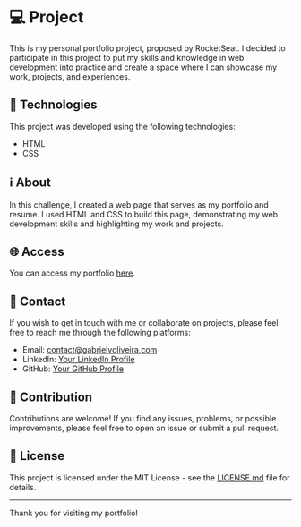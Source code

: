 # 💻 Project

This is my personal portfolio project, proposed by RocketSeat. I decided to participate in this project to put my skills and knowledge in web development into practice and create a space where I can showcase my work, projects, and experiences.

## 🚀 Technologies

This project was developed using the following technologies:

- HTML
- CSS

## ℹ️ About

In this challenge, I created a web page that serves as my portfolio and resume. I used HTML and CSS to build this page, demonstrating my web development skills and highlighting my work and projects.

## 🌐 Access

You can access my portfolio [here](https://your-project-link).

## 📩 Contact

If you wish to get in touch with me or collaborate on projects, please feel free to reach me through the following platforms:

- Email: contact@gabrielvoliveira.com
- LinkedIn: [Your LinkedIn Profile](https://www.linkedin.com/in/gabriel-vinicius-de-souza-oliveira-898a24101/)
- GitHub: [Your GitHub Profile](https://github.com/gabrielv-oliveira)

## 🤝 Contribution

Contributions are welcome! If you find any issues, problems, or possible improvements, please feel free to open an issue or submit a pull request.

## 📄 License

This project is licensed under the MIT License - see the [LICENSE.md](LICENSE.md) file for details.

---

Thank you for visiting my portfolio!

